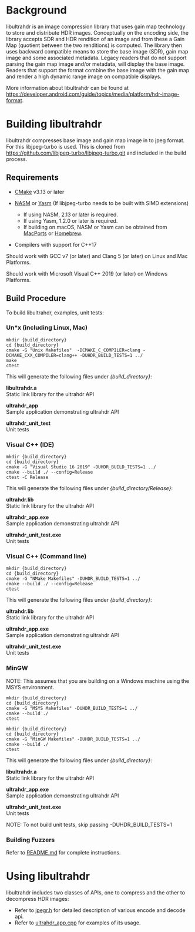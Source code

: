 Background
==========

libultrahdr is an image compression library that uses gain map technology
to store and distribute HDR images. Conceptually on the encoding side, the
library accepts SDR and HDR rendition of an image and from these a Gain Map
(quotient between the two renditions) is computed. The library then uses
backward compatible means to store the base image (SDR), gain map image and
some associated metadata. Legacy readers that do not support parsing the
gain map image and/or metadata, will display the base image. Readers that
support the format combine the base image with the gain map and render a
high dynamic range image on compatible displays.

More information about libultrahdr can be found at
<https://developer.android.com/guide/topics/media/platform/hdr-image-format>.


Building libultrahdr
======================

libultrahdr compresses base image and gain map image in to jpeg format.
For this libjpeg-turbo is used. This is cloned from
<https://github.com/libjpeg-turbo/libjpeg-turbo.git> and included in the
build process.

Requirements
--------------

- [CMake](http://www.cmake.org) v3.13 or later

- [NASM](http://www.nasm.us) or [Yasm](http://yasm.tortall.net)
  (If libjpeg-turbo needs to be built with SIMD extensions)
  * If using NASM, 2.13 or later is required.
  * If using Yasm, 1.2.0 or later is required.
  * If building on macOS, NASM or Yasm can be obtained from
    [MacPorts](http://www.macports.org/) or [Homebrew](http://brew.sh/).

- Compilers with support for C++17

Should work with GCC v7 (or later) and Clang 5 (or later) on Linux and Mac Platforms.

Should work with Microsoft Visual C++ 2019 (or later) on Windows Platforms.

Build Procedure
---------------

To build libultrahdr, examples, unit tests:

### Un*x (including Linux, Mac)

    mkdir {build_directory}
    cd {build_directory}
    cmake -G "Unix Makefiles"  -DCMAKE_C_COMPILER=clang -DCMAKE_CXX_COMPILER=clang++ -DUHDR_BUILD_TESTS=1 ../
    make
    ctest

This will generate the following files under *{build_directory}*:

**libultrahdr.a**<br> Static link library for the ultrahdr API

**ultrahdr_app**<br> Sample application demonstrating ultrahdr API

**ultrahdr_unit_test**<br> Unit tests

### Visual C++ (IDE)

    mkdir {build_directory}
    cd {build_directory}
    cmake -G "Visual Studio 16 2019" -DUHDR_BUILD_TESTS=1 ../
    cmake --build ./ --config=Release
    ctest -C Release

This will generate the following files under *{build_directory/Release}*:

**ultrahdr.lib**<br> Static link library for the ultrahdr API

**ultrahdr_app.exe**<br> Sample application demonstrating ultrahdr API

**ultrahdr_unit_test.exe**<br> Unit tests

### Visual C++ (Command line)

    mkdir {build_directory}
    cd {build_directory}
    cmake -G "NMake Makefiles" -DUHDR_BUILD_TESTS=1 ../
    cmake --build ./ --config=Release
    ctest

This will generate the following files under *{build_directory}*:

**ultrahdr.lib**<br> Static link library for the ultrahdr API

**ultrahdr_app.exe**<br> Sample application demonstrating ultrahdr API

**ultrahdr_unit_test.exe**<br> Unit tests

### MinGW

NOTE: This assumes that you are building on a Windows machine using the MSYS
environment.

    mkdir {build_directory}
    cd {build_directory}
    cmake -G "MSYS Makefiles" -DUHDR_BUILD_TESTS=1 ../
    cmake --build ./
    ctest

    mkdir {build_directory}
    cd {build_directory}
    cmake -G "MinGW Makefiles" -DUHDR_BUILD_TESTS=1 ../
    cmake --build ./
    ctest

This will generate the following files under *{build_directory}*:

**libultrahdr.a**<br> Static link library for the ultrahdr API

**ultrahdr_app.exe**<br> Sample application demonstrating ultrahdr API

**ultrahdr_unit_test.exe**<br> Unit tests


NOTE: To not build unit tests, skip passing -DUHDR_BUILD_TESTS=1

### Building Fuzzers

Refer to [README.md](fuzzer/README.md) for complete instructions.

Using libultrahdr
===================

libultrahdr includes two classes of APIs, one to compress and the other to
decompress HDR images:

- Refer to [jpegr.h](lib/jpegr.h) for detailed description of various encode and decode api.
- Refer to [ultrahdr_app.cpp](examples/ultrahdr_app.cpp) for examples of its usage.
